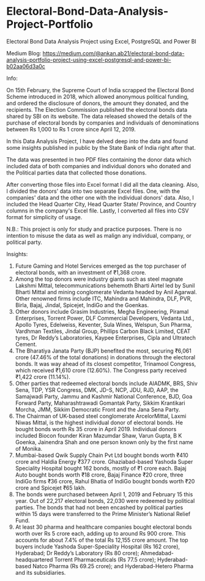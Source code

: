 # Electoral-Bond-Data-Analysis-Project-Portfolio
Electoral Bond Data Analysis Project using Excel, PostgreSQL and Power BI

Medium Blog: https://medium.com/@ankan.ab21/electoral-bond-data-analysis-portfolio-project-using-excel-postgresql-and-power-bi-b02aa06d3a0c

Info:

On 15th February, the Supreme Court of India scrapped the Electoral Bond Scheme introduced in 2018, which allowed anonymous political funding, and ordered the disclosure of donors, the amount they donated, and the recipients. The Election Commission published the electoral bonds data shared by SBI on its website. The data released showed the details of the purchase of electoral bonds by companies and individuals of denominations between Rs 1,000 to Rs 1 crore since April 12, 2019. 

In this Data Analysis Project, I have delved deep into the data and found some insights published in public by the State Bank of India right after that. 

The data was presented in two PDF files containing the donor data which included data of both companies and individual donors who donated and the Political parties data that collected those donations. 

After converting those files into Excel format I did all the data cleaning. Also, I divided the donors' data into two separate Excel files. One, with the companies' data and the other one with the individual donors' data. Also, I included the Head Quarter City, Head Quarter State/ Province, and Country columns in the company's Excel file. Lastly, I converted all files into CSV format for simplicity of usage. 

N.B.: This project is only for study and practice purposes. There is no intention to misuse the data as well as malign any individual, company, or political party.


Insights: 

1. Future Gaming and Hotel Services emerged as the top purchaser of electoral bonds, with an investment of ₹1,368 crore. 
2. Among the top donors were industry giants such as steel magnate Lakshmi Mittal, telecommunications behemoth Bharti Airtel led by Sunil Bharti Mittal and mining conglomerate Vedanta headed by Anil Agarwal. Other renowned firms include ITC, Mahindra and Mahindra, DLF, PVR, Birla, Bajaj, Jindal, Spicejet, IndiGo and the Goenkas.
3. Other donors include Grasim Industries, Megha Engineering, Piramal Enterprises, Torrent Power, DLF Commercial Developers, Vedanta Ltd., Apollo Tyres, Edelweiss, Keventer, Sula Wines, Welspun, Sun Pharma, Vardhman Textiles, Jindal Group, Phillips Carbon Black Limited, CEAT tyres, Dr Reddy’s Laboratories, Kaypee Enterprises, Cipla and Ultratech Cement. ​ 
4. The Bharatiya Janata Party (BJP) benefited the most, securing ₹6,061 crore (47.46% of the total donations) in donations through the electoral bonds. It was way ahead of its closest competitor, Trinamool Congress, which received ₹1,610 crore (12.60%). The Congress party received ₹1,422 crore (11.14%). 
5. Other parties that redeemed electoral bonds include AIADMK, BRS, Shiv Sena, TDP, YSR Congress, DMK, JD-S, NCP, JDU, RJD, AAP, the Samajwadi Party, Jammu and Kashmir National Conference, BJD, Goa Forward Party, Maharashtrawadi Gomantak Party, Sikkim Krantikari Morcha, JMM, Sikkim Democratic Front and the Jana Sena Party.
6. The Chairman of UK-based steel conglomerate ArcelorMittal, Laxmi Niwas Mittal, is the highest individual donor of electoral bonds. He bought bonds worth Rs 35 crore in April 2019. Individual donors included Biocon founder Kiran Mazumdar Shaw, Varun Gupta, B K Goenka, Jainendra Shah and one person known only by the first name of Monika. 
7. Mumbai-based Qwik Supply Chain Pvt Ltd bought bonds worth ₹410 crore and Haldia Energy ₹377 crore. Ghaziabad-based Yashoda Super Speciality Hospital bought 162 bonds, mostly of ₹1 crore each. Bajaj Auto bought bonds worth ₹18 crore, Bajaj Finance ₹20 crore, three IndiGo firms ₹36 crore, Rahul Bhatia of IndiGo bought bonds worth ₹20 crore and Spicejet ₹65 lakh. 
8. The bonds were purchased between April 1, 2019 and February 15 this year. Out of 22,217 electoral bonds, 22,030 were redeemed by political parties. The bonds that had not been encashed by political parties within 15 days were transferred to the Prime Minister’s National Relief Fund.
9. At least 30 pharma and healthcare companies bought electoral bonds worth over Rs 5 crore each, adding up to around Rs 900 crore. This accounts for about 7.4% of the total Rs 12,155 crore amount. The top buyers include Yashoda Super-Speciality Hospital (Rs 162 crore), Hyderabad; Dr Reddy’s Laboratory (Rs 80 crore); Ahmedabad-headquartered Torrent Pharmaceuticals (Rs 77.5 crore); Hyderabad-based Natco Pharma (Rs 69.25 crore); and Hyderabad-Hetero Pharma and its subsidiaries.
